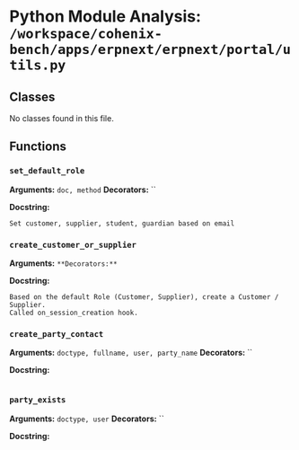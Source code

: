 # Python Module Analysis: `/workspace/cohenix-bench/apps/erpnext/erpnext/portal/utils.py`

## Classes

No classes found in this file.


## Functions

### `set_default_role`
**Arguments:** `doc, method`
**Decorators:** ``

**Docstring:**
```
Set customer, supplier, student, guardian based on email
```
### `create_customer_or_supplier`
**Arguments:** ``
**Decorators:** ``

**Docstring:**
```
Based on the default Role (Customer, Supplier), create a Customer / Supplier.
Called on_session_creation hook.
```
### `create_party_contact`
**Arguments:** `doctype, fullname, user, party_name`
**Decorators:** ``

**Docstring:**
```

```
### `party_exists`
**Arguments:** `doctype, user`
**Decorators:** ``

**Docstring:**
```

```

